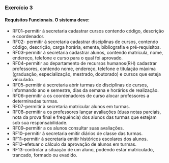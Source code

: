 ### Exercício 3 
#### Requisitos Funcionais. O sistema deve: 
- RF01–permitir à secretaria cadastrar cursos contendo código, descrição e coordenador. 
- RF02- permitir à secretaria cadastrar disciplinas de cursos, contendo código,  descrição, carga horária, ementa, bibliografia e pré-requisitos. 
- RF03–permitir à secretaria cadastrar alunos, contendo matrícula, nome,  endereço, telefone e curso para o qual foi aprovado. 
- RF04–permitir ao departamento de recursos humanos(RH) cadastrar professores, contendo nome, endereço, telefone e titulação máxima (graduação, especialização, mestrado, doutorado) e cursos que esteja vinculado. 
- RF05–permitir à secretaria abrir turmas de disciplinas de cursos, informando ano e semestre, dias da semana e horários de realização. 
- RF06–permitir a os coordenadores de curso alocar professores a determinadas turmas. 
- RF07–permitir à secretaria matricular alunos em turmas. 
- RF08–permitir a os professores lançar avaliações (duas notas parciais, nota da prova final e frequência) dos alunos das turmas que estejam sob sua responsabilidade. 
- RF09–permitir a os alunos consultar suas avaliações. 
- RF10–permitir à secretaria emitir diários de classe das turmas. 
- RF11–permitir à secretaria emitir históricos escolares dos alunos. 
- RF12–efetuar o cálculo da aprovação de alunos em turmas. 
- RF13–controlar a situação de um aluno, podendo estar matriculado, trancado, formado ou evadido. 
